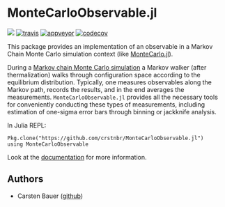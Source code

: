 # MonteCarloObservable.jl

[![](https://img.shields.io/badge/docs-latest-blue.svg)](https://crstnbr.github.io/MonteCarloObservable.jl/latest)
[![travis][travis-img]](https://travis-ci.org/crstnbr/MonteCarloObservable.jl)
[![appveyor][appveyor-img]](https://ci.appveyor.com/project/crstnbr/montecarloobservable-jl/branch/master)
[![codecov][codecov-img]](http://codecov.io/github/crstnbr/MonteCarloObservable.jl?branch=master)

[travis-img]: https://img.shields.io/travis/crstnbr/MonteCarloObservable.jl/master.svg?label=Linux+/+macOS
[appveyor-img]: https://img.shields.io/appveyor/ci/crstnbr/montecarloobservable-jl/master.svg?label=Windows
[codecov-img]: https://img.shields.io/codecov/c/github/crstnbr/MonteCarloObservable.jl/master.svg?label=codecov

This package provides an implementation of an observable in a Markov Chain Monte Carlo simulation context (like [MonteCarlo.jl](https://github.com/crstnbr/MonteCarlo.jl)).

During a [Markov chain Monte Carlo simulation](https://en.wikipedia.org/wiki/Markov_chain_Monte_Carlo) a Markov walker (after thermalization) walks through configuration space according to the equilibrium distribution. Typically, one measures observables along the Markov path, records the results, and in the end averages the measurements. `MonteCarloObservable.jl` provides all the necessary tools for conveniently conducting these types of measurements, including estimation of one-sigma error bars through binning or jackknife analysis.

In Julia REPL:
```
Pkg.clone("https://github.com/crstnbr/MonteCarloObservable.jl")
using MonteCarloObservable
```

Look at the [documentation](https://crstnbr.github.io/MonteCarloObservable.jl/latest) for more information.

## Authors

* Carsten Bauer ([github](https://github.com/crstnbr))
